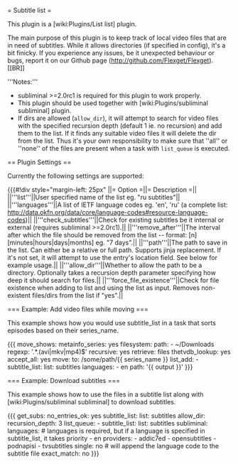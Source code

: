 = Subtitle list =

This plugin is a [wiki:Plugins/List list] plugin.

The main purpose of this plugin is to keep track of local video files that are in need of subtitles. While it allows directories (if specified in config), it's a bit finicky. If you experience any issues, be it unexpected behaviour or bugs, report it on our Github page (http://github.com/Flexget/Flexget).
[[BR]]

'''Notes:''' 

 * subliminal >=2.0rc1 is required for this plugin to work properly.
 * This plugin should be used together with [wiki:Plugins/subliminal subliminal] plugin.
 * If dirs are allowed (`allow_dir`), it will attempt to search for video files with the specified recursion depth (default 1 ie. no recursion) and add them to the list. If it finds any suitable video files it will delete the dir from the list. Thus it's your own responsibility to make sure that ''all'' or ''none'' of the files are present when a task with `list_queue` is executed.

== Plugin Settings ==

Currently the following settings are supported:

{{{#!div style="margin-left: 25px"
||= Option =||= Description =||
||'''list'''||User specified name of the list eg. "ru subtitles"||
||'''languages'''||A list of IETF language codes eg. 'en', 'ru' (a complete list: http://data.okfn.org/data/core/language-codes#resource-language-codes)||
||'''check_subtitles'''||Check for existing subtitles be it internal or external (requires subliminal >=2.0rc1).||
||'''remove_after'''||The interval after which the file should be removed from the list -- format: [n] [minutes|hours|days|months] eg. "7 days".||
||'''path'''||The path to save in the list. Can either be a relative or full path. Supports jinja replacement. If it's not set, it will attempt to use the entry's location field. See below for example usage.||
||'''allow_dir'''||Whether to allow the path to be a directory. Optionally takes a recursion depth parameter specifying how deep it should search for files.||
||'''force_file_existence'''||Check for file existence when adding to list and using the list as input. Removes non-existent files/dirs from the list if "yes".||


=== Example: Add video files while moving ===

This example shows how you would use subtitle_list in a task that sorts episodes based on their series_name.

{{{
  move_shows:
    metainfo_series: yes 
    filesystem:
      path:
        - ~/Downloads
      regexp: '.*\.(avi|mkv|mp4)$'
      recursive: yes
      retrieve: files
    thetvdb_lookup: yes
    accept_all: yes
    move:
      to: /some/path/{{ series_name }}
    list_add:
      - subtitle_list:
          list: subtitles
          languages:
            - en
          path: '{{ output }}'
}}}

=== Example: Download subtitles ===

This example shows how to use the files in a subtitle list along with [wiki:Plugins/subliminal subliminal] to download subtitles.

{{{
  get_subs:
    no_entries_ok: yes
    subtitle_list:
      list: subtitles
      allow_dir:
        recursion_depth: 3
    list_queue:
      - subtitle_list:
          list: subtitles
    subliminal:
      languages:  # languages is required, but if a language is specified in subtitle_list, it takes priority
        - en
      providers: 
        - addic7ed
        - opensubtitles
        - podnapisi
        - tvsubtitles
      single: no  # will append the language code to the subtitle file
      exact_match: no
}}}